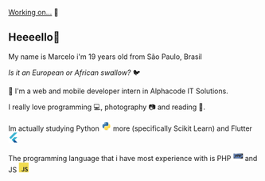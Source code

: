 <u>Working on...</u> 🚧

<h2><b>Heeeello</b>👋</h2>

My name is Marcelo i'm 19 years old from São Paulo, Brasil

<i>Is it an European or African swallow?</i> 🐦

🔨 I'm a web and mobile developer intern in Alphacode IT Solutions.

I really love programming 💻, photography 📷 and reading 📖.

Im actually studying Python <img src="https://github.com/devicons/devicon/blob/master/icons/python/python-original.svg" width="20px" height="20px"> more (specifically Scikit Learn) and Flutter <img src="https://github.com/devicons/devicon/blob/master/icons/flutter/flutter-original.svg" width="20px" height="20px">

The programming language that i have most experience with is PHP <img src="https://github.com/devicons/devicon/blob/master/icons/php/php-original.svg" width="20px" height="20px"> and JS <img src="https://github.com/devicons/devicon/blob/master/icons/javascript/javascript-original.svg" width="20px" height="20px">